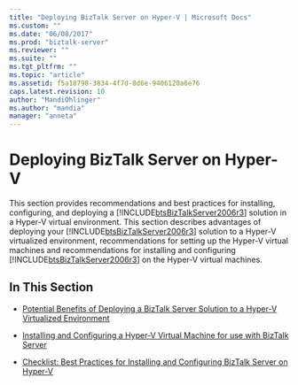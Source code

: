 ```yaml
---
title: "Deploying BizTalk Server on Hyper-V | Microsoft Docs"
ms.custom: ""
ms.date: "06/08/2017"
ms.prod: "biztalk-server"
ms.reviewer: ""
ms.suite: ""
ms.tgt_pltfrm: ""
ms.topic: "article"
ms.assetid: f5a18798-3834-4f7d-8d6e-9406120a6e76
caps.latest.revision: 10
author: "MandiOhlinger"
ms.author: "mandia"
manager: "anneta"
---
```

# Deploying BizTalk Server on Hyper-V
This section provides recommendations and best practices for installing, configuring, and deploying a [!INCLUDE[btsBizTalkServer2006r3](../includes/btsbiztalkserver2006r3-md.md)] solution in a Hyper-V virtual environment. This section describes advantages of deploying your [!INCLUDE[btsBizTalkServer2006r3](../includes/btsbiztalkserver2006r3-md.md)] solution to a Hyper-V virtualized environment, recommendations for setting up the Hyper-V virtual machines and recommendations for installing and configuring [!INCLUDE[btsBizTalkServer2006r3](../includes/btsbiztalkserver2006r3-md.md)] on the Hyper-V virtual machines.  
  
## In This Section  
  
-   [Potential Benefits of Deploying a BizTalk Server Solution to a Hyper-V Virtualized Environment](../technical-guides/benefits-of-deploying-a-biztalk-server-solution-to-a-hyper-v-environment.md)  
  
-   [Installing and Configuring a Hyper-V Virtual Machine for use with BizTalk Server](../technical-guides/install-and-configure-a-hyper-v-virtual-machine-to-use-for-biztalk-server.md)  
  
-   [Checklist: Best Practices for Installing and Configuring BizTalk Server on Hyper-V](../technical-guides/checklist-best-practices-to-install-and-configure-biztalk-server-on-hyper-v.md)